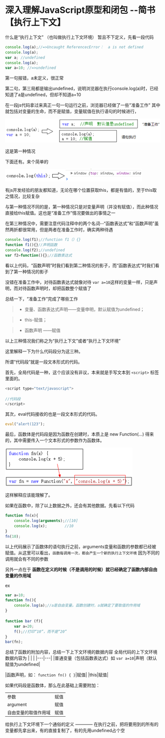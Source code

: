 # 深入理解JavaScript原型和闭包 --简书【执行上下文】

什么是“执行上下文” （也叫做执行上下文环境） 暂且不下定义，先看一段代码

```javascript
console.log(a);//=>Uncaught ReferencecError：  a is not defined
console.log(a);
var a; //undefined
console.log(a);
var a=10; //=>undefined
```

第一句报错，a未定义，很正常

第二句，第三局都是输出undefined，说明浏览器在执行console.log(a)时，已经知道了a是undefined，但却不知道a=10

在一段js代码拿过来真正一句一句运行之前，浏览器已经做了一些"准备工作" 其中就包括对变量的生命，而不是赋值，变量赋值在执行语句的时候进行，

![](img/1.png)

这是第一种情况

下面还有。来个简单的

![](img/2.png)

有js开发经验的朋友都知道，无论在哪个位置获取this，都是有值的，至于this取之情况，比较复杂

与第一种情况不同的是，第一种情况只是对变量声明（并没有赋值），而此种情况直接给this赋值。这也是“准备工作”情况要做出的事情之一

在第三种情况中，需要注意代码注释中的两个名词--“函数表达式”和“函数声明”虽然两折都很常用，但是两者在准备工作时，确实两种待遇

```JavaScript
console.log(f1);//function f1（）{}
function f1(){}//声明函数
console.log(f2);//undefined
var f2=function(){};//函数表达式
```
看以上代码，“函数声明”时我们看到第二种情况的影子，而“函数表达式”时我们看到了第一种情况的影子

没错在准备工作中，对待函数表达式就像对待 `var a=10`这样的变量一样，只是声明，而对待函数声明时，却把函数整个赋值了

总结一下，“准备工作”完成了哪些工作

> - 变量、函数表达式声明——变量申明，默认赋值为undefined；

> - this-赋值；

> - 函数声明 ——赋值

以上三种情况我们称之为“执行上下文”或者“执行上下文环境”

这里解释一下为什么代码段分为这三种。

所谓“代码段”就是一段文本形式的代码。

首先，全局代码是一种，这个应该没有非议，本来就是手写文本到 `<script>` 标签里面的。

```JavaScript
<script type="text/javascript">

//代码段
</script>
```

其次，eval代码接收的也是一段文本形式的代码。

```js
eval("alert(123");
```

最后，函数体是代码段是因为函数在创建时，本质上是 new Function(…) 得来的，其中需要传入一个文本形式的参数作为函数体。

 ![](img/3.png)

这样解释应该能理解了。

如果在函数中，除了以上数据之外，还会有其他数据。先看以下代码

```javascript
function fn(x){
    console.log(arguments);//[10]
    console.log(x);        //10
}
fn(10);
```

以上代码展示了函数体的语句执行之前，arguments变量和函数的参数都已经被赋值。从这里可以看出，`函数每调用一次，都会产生一个新的执行上下文环境` 因为不同的调用就会有不同的参数

另外一点在于 **函数在定义的时候（不是调用的时候）就已经确定了函数内部自由变量的作用域** 

ex

```javascript
var a=10;
function fn(){
    console.log(a);//a是自由变量。函数创建时，a就确定了要取值的作用域
}

function bar (f){
    var a=20;
    f();//打印“10”，而不是“20”
}
bar(fn);
```
总结了函数的附加内容，总结一下上下文环境的数据内容
全局代码的上下文环境数据内容为
| | |
|---|---|
|普通变量（包括函数表达式）如 `var a=10`|声明（默认赋值为undefined|

|函数声明，如： `function fn() { }`|赋值|
|this|赋值|

如果代码段是函数体，那么在此基础上需要附加：

| | |
|---|---|
|参数|赋值|
argument|赋值|
自由变量的取值作用域|赋值|

给执行上下文环境下一个通俗的定义 ———— 在执行之前，把将要用到的所有的变量都先拿出来，有的直接复制了，有的先用undefined占个空

